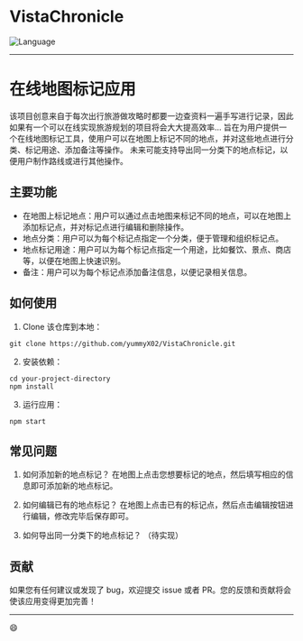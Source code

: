 # VistaChronicle
![Language](https://img.shields.io/badge/language-vue-brightgreen)

---

# 在线地图标记应用

该项目创意来自于每次出行旅游做攻略时都要一边查资料一遍手写进行记录，因此如果有一个可以在线实现旅游规划的项目将会大大提高效率...
旨在为用户提供一个在线地图标记工具，使用户可以在地图上标记不同的地点，并对这些地点进行分类、标记用途、添加备注等操作。
未来可能支持导出同一分类下的地点标记，以便用户制作路线或进行其他操作。

## 主要功能

- 在地图上标记地点：用户可以通过点击地图来标记不同的地点，可以在地图上添加标记点，并对标记点进行编辑和删除操作。
- 地点分类：用户可以为每个标记点指定一个分类，便于管理和组织标记点。
- 地点标记用途：用户可以为每个标记点指定一个用途，比如餐饮、景点、商店等，以便在地图上快速识别。
- 备注：用户可以为每个标记点添加备注信息，以便记录相关信息。



## 如何使用

1. Clone 该仓库到本地：

```
git clone https://github.com/yummyX02/VistaChronicle.git
```

2. 安装依赖：

```
cd your-project-directory
npm install
```

3. 运行应用：

```
npm start
```


## 常见问题

1. 如何添加新的地点标记？
   在地图上点击您想要标记的地点，然后填写相应的信息即可添加新的地点标记。

2. 如何编辑已有的地点标记？
   在地图上点击已有的标记点，然后点击编辑按钮进行编辑，修改完毕后保存即可。

3. 如何导出同一分类下的地点标记？
   （待实现）

## 贡献

如果您有任何建议或发现了 bug，欢迎提交 issue 或者 PR。您的反馈和贡献将会使该应用变得更加完善！

---
😄